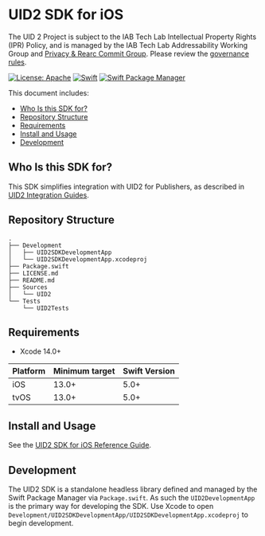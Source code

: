 # UID2 SDK for iOS

The UID 2 Project is subject to the IAB Tech Lab Intellectual Property Rights (IPR) Policy, and is managed by the IAB Tech Lab Addressability Working Group and [Privacy & Rearc Commit Group](https://iabtechlab.com/working-groups/privacy-rearc-commit-group/). Please review the [governance rules](https://github.com/IABTechLab/uid2-core/blob/master/Software%20Development%20and%20Release%20Procedures.md).


[![License: Apache](https://img.shields.io/badge/License-Apache-green.svg)](https://www.apache.org/licenses/)
[![Swift](https://img.shields.io/badge/Swift-5-orange)](https://img.shields.io/badge/Swift-5-orange)
[![Swift Package Manager](https://img.shields.io/badge/Swift_Package_Manager-compatible-blue)](https://img.shields.io/badge/Swift_Package_Manager-compatible-blue)


This document includes:
* [Who Is this SDK for?](#who-is-this-sdk-for)
* [Repository Structure](#repository-structure)
* [Requirements](#requirements)
* [Install and Usage](#install-and-usage)
* [Development](#development)

## Who Is this SDK for?

This SDK simplifies integration with UID2 for Publishers, as described in [UID2 Integration Guides](https://unifiedid.com/docs/guides/summary-guides#mobile-integrations).

## Repository Structure

```
.
├── Development
│   ├── UID2SDKDevelopmentApp
│   └── UID2SDKDevelopmentApp.xcodeproj
├── Package.swift
├── LICENSE.md
├── README.md
├── Sources
│   └── UID2
└── Tests
    └── UID2Tests
```

## Requirements

* Xcode 14.0+

| Platform | Minimum target | Swift Version |
| --- | --- | --- |
| iOS | 13.0+ | 5.0+ |
| tvOS | 13.0+ | 5.0+ |

## Install and Usage

See the [UID2 SDK for iOS Reference Guide](https://unifiedid.com/docs/sdks/uid2-sdk-ref-ios).

## Development

The UID2 SDK is a standalone headless library defined and managed by the Swift Package Manager via `Package.swift`.  As such the `UID2DevelopmentApp` is the primary way for developing the SDK.  Use Xcode to open `Development/UID2SDKDevelopmentApp/UID2SDKDevelopmentApp.xcodeproj` to begin development.

<!-- 
## Release Process

See [RELEASE_PROCESS](https://github.com/IABTechLab/uid2-ios-sdk/blob/main/RELEASE_PROCESS.md).
-->

